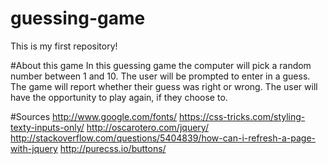 # guessing-game
This is my first repository!

#About this game
In this guessing game the computer will pick a random number between 1 and 10. The user will be prompted to enter in a guess. The game will report whether their guess was right or wrong. The user will have the opportunity to play again, if they choose to.

#Sources
http://www.google.com/fonts/
https://css-tricks.com/styling-texty-inputs-only/
http://oscarotero.com/jquery/
http://stackoverflow.com/questions/5404839/how-can-i-refresh-a-page-with-jquery
http://purecss.io/buttons/

